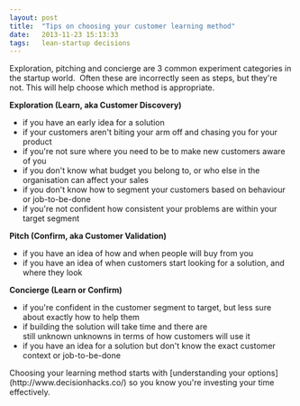 ```yaml
---
layout: post
title:  "Tips on choosing your customer learning method"
date:   2013-11-23 15:13:33
tags:   lean-startup decisions 
---
```


Exploration, pitching and concierge are 3 common experiment categories in the startup world.  Often these are incorrectly seen as steps, but they're not. This will help choose which method is appropriate.

<strong>Exploration (Learn, aka Customer Discovery)</strong>
<ul>
	<li>if you have an early idea for a solution</li>
	<li>if your customers aren't biting your arm off and chasing you for your product</li>
	<li>if you're not sure where you need to be to make new customers aware of you</li>
	<li>if you don't know what budget you belong to, or who else in the organisation can affect your sales</li>
	<li>if you don't know how to segment your customers based on behaviour or job-to-be-done</li>
	<li>if you're not confident how consistent your problems are within your target segment</li>
</ul>
<strong>Pitch (Confirm, aka Customer Validation)</strong>
<ul>
	<li>if you have an idea of how and when people will buy from you</li>
	<li>if you have an idea of when customers start looking for a solution, and where they look</li>
</ul>
<strong>Concierge (Learn or Confirm)</strong>
<ul>
	<li>if you're confident in the customer segment to target, but less sure about exactly how to help them</li>
	<li>if building the solution will take time and there are still unknown unknowns in terms of how customers will use it</li>
	<li>if you have an idea for a solution but don't know the exact customer context or job-to-be-done</li>
</ul>
Choosing your learning method starts with [understanding your options](http://www.decisionhacks.co/) so you know you're investing your time effectively.
